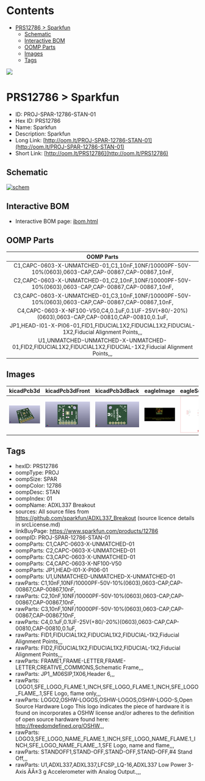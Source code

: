 



Contents
========

* [PRS12786 > Sparkfun](#prs12786--sparkfun)
	* [Schematic](#schematic)
	* [Interactive BOM](#interactive-bom)
	* [OOMP Parts](#oomp-parts)
	* [Images](#images)
	* [Tags](#tags)
  
![][im]
# PRS12786 > Sparkfun

- ID: PROJ-SPAR-12786-STAN-01
- Hex ID: PRS12786
- Name: Sparkfun
- Description: Sparkfun
- Long Link: [http://oom.lt/PROJ-SPAR-12786-STAN-01](http://oom.lt/PROJ-SPAR-12786-STAN-01)
- Short Link: [http://oom.lt/PRS12786](http://oom.lt/PRS12786)

## Schematic
  
[![schem](eagleSchemImage.png)](eagleSchemImage.png)
## Interactive BOM

- Interactive BOM page: [ibom.html](https://htmlpreview.github.io/?https://github.com/oomlout/oomlout_OOMP_projects/blob/main/PROJ-SPAR-12786-STAN-01/kicad/bom/ibom.html)

## OOMP Parts
  

|OOMP Parts|
| :---: |
|C1,CAPC-0603-X-UNMATCHED-01,C1,10nF,10NF/10000PF-50V-10%(0603),0603-CAP,CAP-00867,CAP-00867,10nF,|
|C2,CAPC-0603-X-UNMATCHED-01,C2,10nF,10NF/10000PF-50V-10%(0603),0603-CAP,CAP-00867,CAP-00867,10nF,|
|C3,CAPC-0603-X-UNMATCHED-01,C3,10nF,10NF/10000PF-50V-10%(0603),0603-CAP,CAP-00867,CAP-00867,10nF,|
|C4,CAPC-0603-X-NF100-V50,C4,0.1uF,0.1UF-25V(+80/-20%)(0603),0603-CAP,CAP-00810,CAP-00810,0.1uF,|
|JP1,HEAD-I01-X-PI06-01,FID1,FIDUCIAL1X2,FIDUCIAL1X2,FIDUCIAL-1X2,Fiducial Alignment Points,,,|
|U1,UNMATCHED-UNMATCHED-X-UNMATCHED-01,FID2,FIDUCIAL1X2,FIDUCIAL1X2,FIDUCIAL-1X2,Fiducial Alignment Points,,,|

## Images
  
  

|kicadPcb3d|kicadPcb3dFront|kicadPcb3dBack|eagleImage|eagleSchemImage|
| :---: | :---: | :---: | :---: | :---: |
|[![kicadPcb3d](kicadPcb3d_140.png)](kicadPcb3d.png)|[![kicadPcb3dFront](kicadPcb3dFront_140.png)](kicadPcb3dFront.png)|[![kicadPcb3dBack](kicadPcb3dBack_140.png)](kicadPcb3dBack.png)|[![eagleImage](eagleImage_140.png)](eagleImage.png)|[![eagleSchemImage](eagleSchemImage_140.png)](eagleSchemImage.png)|

## Tags

- hexID: PRS12786
- oompType: PROJ
- oompSize: SPAR
- oompColor: 12786
- oompDesc: STAN
- oompIndex: 01
- oompName: ADXL337 Breakout
- sources: All source files from https://github.com/sparkfun/ADXL337_Breakout (source licence details in srcLicense.md)
- linkBuyPage: https://www.sparkfun.com/products/12786
- oompID: PROJ-SPAR-12786-STAN-01
- oompParts: C1,CAPC-0603-X-UNMATCHED-01
- oompParts: C2,CAPC-0603-X-UNMATCHED-01
- oompParts: C3,CAPC-0603-X-UNMATCHED-01
- oompParts: C4,CAPC-0603-X-NF100-V50
- oompParts: JP1,HEAD-I01-X-PI06-01
- oompParts: U1,UNMATCHED-UNMATCHED-X-UNMATCHED-01
- rawParts: C1,10nF,10NF/10000PF-50V-10%(0603),0603-CAP,CAP-00867,CAP-00867,10nF,
- rawParts: C2,10nF,10NF/10000PF-50V-10%(0603),0603-CAP,CAP-00867,CAP-00867,10nF,
- rawParts: C3,10nF,10NF/10000PF-50V-10%(0603),0603-CAP,CAP-00867,CAP-00867,10nF,
- rawParts: C4,0.1uF,0.1UF-25V(+80/-20%)(0603),0603-CAP,CAP-00810,CAP-00810,0.1uF,
- rawParts: FID1,FIDUCIAL1X2,FIDUCIAL1X2,FIDUCIAL-1X2,Fiducial Alignment Points,,,
- rawParts: FID2,FIDUCIAL1X2,FIDUCIAL1X2,FIDUCIAL-1X2,Fiducial Alignment Points,,,
- rawParts: FRAME1,FRAME-LETTER,FRAME-LETTER,CREATIVE_COMMONS,Schematic Frame,,,
- rawParts: JP1,,M06SIP,1X06,Header 6,,,
- rawParts: LOGO1,SFE_LOGO_FLAME.1_INCH,SFE_LOGO_FLAME.1_INCH,SFE_LOGO_FLAME_.1,SFE Logo, flame only,,,
- rawParts: LOGO2,OSHW-LOGOS,OSHW-LOGOS,OSHW-LOGO-S,Open Source Hardware Logo This logo indicates the piece of hardware it is found on incorporates a OSHW license and/or adheres to the definition of open source hardware found here: http://freedomdefined.org/OSHW,,,
- rawParts: LOGO3,SFE_LOGO_NAME_FLAME.1_INCH,SFE_LOGO_NAME_FLAME.1_INCH,SFE_LOGO_NAME_FLAME_.1,SFE Logo, name and flame,,,
- rawParts: STANDOFF1,STAND-OFF,STAND-OFF,STAND-OFF,#4 Stand Off,,,
- rawParts: U1,ADXL337,ADXL337,LFCSP_LQ-16,ADXL337 Low Power 3-Axis ÃÂ±3 g Accelerometer with Analog Output.,,,



[im]: kicadPcb3d_450.png
